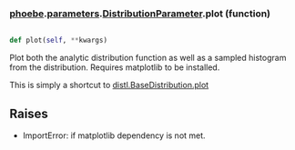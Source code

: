 ### [phoebe](phoebe.md).[parameters](phoebe.parameters.md).[DistributionParameter](phoebe.parameters.DistributionParameter.md).plot (function)


```py

def plot(self, **kwargs)

```



Plot both the analytic distribution function as well as a sampled
histogram from the distribution.  Requires matplotlib to be installed.

This is simply a shortcut to [distl.BaseDistribution.plot](https://distl.readthedocs.io/en/latest/api/BaseDistribution.plot/)

Raises
--------
* ImportError: if matplotlib dependency is not met.

